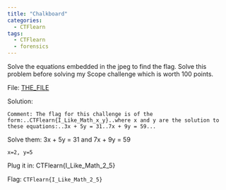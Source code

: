 ```yaml
---
title: "Chalkboard"
categories:
  - CTFlearn
tags:
  - CTFlearn
  - forensics
---
```


Solve the equations embedded in the jpeg to find the flag. Solve this problem before solving my Scope challenge which is worth 100 points.

File: [THE_FILE](https://github.com/Yorzaren/ctf/raw/master/CTFlearn/problem-files/math.jpg "Download file")

Solution: 

```
Comment: The flag for this challenge is of the form:..CTFlearn{I_Like_Math_x_y}..where x and y are the solution to these equations:..3x + 5y = 31..7x + 9y = 59...
```

Solve them: 3x + 5y = 31 and 7x + 9y = 59

`x=2, y=5`

Plug it in: CTFlearn{I_Like_Math_2_5}

Flag: `CTFlearn{I_Like_Math_2_5}`